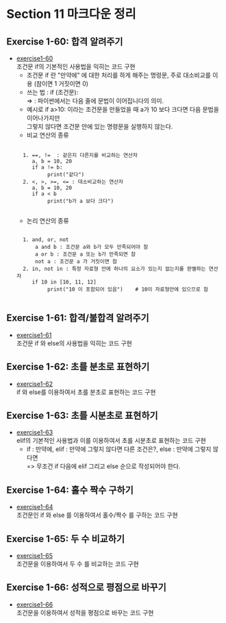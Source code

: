 # Section 11 마크다운 정리

## Exercise 1-60: 합격 알려주기
* [exercise1-60](https://github.com/Hojeong827/TIL/blob/main/Python/basic/code/exercise1-60.py)  
    조건문 if의 기본적인 사용법을 익히는 코드 구현
    * 조건문 if 란 "만약에" 에 대한 처리를 하게 해주는 명령문, 주로 대소비교를 이용 (참이면 1 거짓이면 0)   
    * 쓰는 법 : if (조건문):    
    => : 파이썬에서는 다음 줄에 문법이 이어집니다의 의미.   
    * 예시로 if a>10: 이라는 조건문을 만들었을 때 a가 10 보다 크다면 다음 문법을 이어나가지만    
    그렇지 않다면 조건문 안에 있는 명령문을 실행하지 않는다.
    * 비교 연산의 종류   
    <pre><code>
    1. ==, !=  : 같은지 다른지를 비교하는 연산자
       a, b = 10, 20
       if a != b:
            print("같다")    
    2. <, >, >=, <= : 대소비교하는 연산자
       a, b = 10, 20
       if a < b
            print("b가 a 보다 크다")
    </code></pre>
    * 논리 연산의 종류
    <pre><code>
    1. and, or, not
        a and b : 조건문 a와 b가 모두 만족되어야 참
        a or b : 조건문 a 또는 b가 만족되면 참
        not a : 조건문 a 가 거짓이면 참
    2. in, not in : 특정 자료형 안에 하나의 요소가 있는지 없는지를 판별하는 연산자
       if 10 in [10, 11, 12]
            print("10 이 포함되어 있음")    # 10이 자료형안에 있으므로 참
    </code></pre>


## Exercise 1-61: 합격/불합격 알려주기
* [exercise1-61](https://github.com/Hojeong827/TIL/blob/main/Python/basic/code/exercise1-61.py)  
    조건문 if 와 else의 사용법을 익히는 코드 구현   

## Exercise 1-62: 초를 분초로 표현하기
* [exercise1-62](https://github.com/Hojeong827/TIL/blob/main/Python/basic/code/exercise1-62.py)  
    if 와 else를 이용하여서 초를 분초로 표현하는 코드 구현

## Exercise 1-63: 초를 시분초로 표현하기
* [exercise1-63](https://github.com/Hojeong827/TIL/blob/main/Python/basic/code/exercise1-63.py)  
    elif의 기본적인 사용법과 이를 이용하여서 초를 시분초로 표현하는 코드 구현   
    * if : 만약에, elif : 만약에 그렇지 않다면 다른 조건은?, else : 만약에 그렇지 않다면    
    => 무조건 if 다음에 elif 그리고 else 순으로 작성되어야 한다.
    
## Exercise 1-64: 홀수 짝수 구하기
* [exercise1-64](https://github.com/Hojeong827/TIL/blob/main/Python/basic/code/exercise1-64.py)  
    조건문인 if 와 else 를 이용하여서 홀수/짝수 를 구하는 코드 구현

## Exercise 1-65: 두 수 비교하기
* [exercise1-65](https://github.com/Hojeong827/TIL/blob/main/Python/basic/code/exercise1-65.py)  
    조건문을 이용하여서 두 수 를 비교하는 코드 구현

## Exercise 1-66: 성적으로 평점으로 바꾸기
* [exercise1-66](https://github.com/Hojeong827/TIL/blob/main/Python/basic/code/exercise1-66.py)  
    조건문을 이용하여서 성적을 평점으로 바꾸는 코드 구현